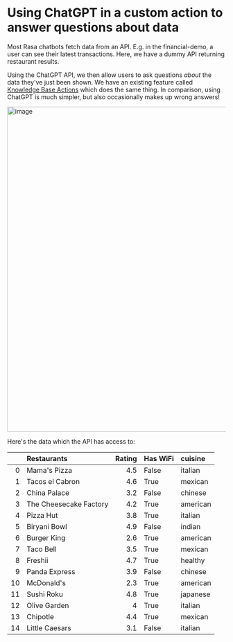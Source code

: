 # Using ChatGPT in a custom action to answer questions about data


Most Rasa chatbots fetch data from an API. E.g. in the financial-demo, a user can see their latest transactions.
Here, we have a dummy API returning restaurant results.

Using the ChatGPT API, we then allow users to ask questions *about* the data they've just been shown. 
We have an existing feature called [Knowledge Base Actions](https://rasa.com/blog/integrating-rasa-with-knowledge-bases/) which does the same thing. In comparison, using ChatGPT is much simpler, but also occasionally makes up wrong answers!


<img width="750" alt="image" src="https://user-images.githubusercontent.com/5114084/222743838-2c4ef87b-baa6-42fd-be19-bab627176ebc.png">

Here's the data which the API has access to:

|    | Restaurants            |   Rating | Has WiFi   | cuisine   |
|---:|:-----------------------|---------:|:-----------|:----------|
|  0 | Mama's Pizza           |      4.5 | False      | italian   |
|  1 | Tacos el Cabron        |      4.6 | True       | mexican   |
|  2 | China Palace           |      3.2 | False      | chinese   |
|  3 | The Cheesecake Factory |      4.2 | True       | american  |
|  4 | Pizza Hut              |      3.8 | True       | italian   |
|  5 | Biryani Bowl           |      4.9 | False      | indian    |
|  6 | Burger King            |      2.6 | True       | american  |
|  7 | Taco Bell              |      3.5 | True       | mexican   |
|  8 | Freshii                |      4.7 | True       | healthy   |
|  9 | Panda Express          |      3.9 | False      | chinese   |
| 10 | McDonald's             |      2.3 | True       | american  |
| 11 | Sushi Roku             |      4.8 | True       | japanese  |
| 12 | Olive Garden           |      4   | True       | italian   |
| 13 | Chipotle               |      4.4 | True       | mexican   |
| 14 | Little Caesars         |      3.1 | False      | italian   |
